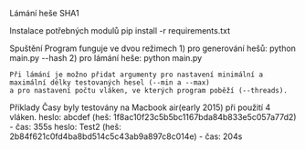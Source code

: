 Lámání heše SHA1

Instalace potřebných modulů
    pip install -r requirements.txt

Spuštění
    Program funguje ve dvou režimech
    1) pro generování hešů: python main.py --hash
    2) pro lámání heše: python main.py
    
    Při lámání je možno přidat argumenty pro nastavení minimální a maximální délky testovaných hesel (--min a --max)
    a pro nastavení počtu vláken, ve kterých program poběží (--threads).

Příklady
    Časy byly testovány na Macbook air(early 2015) při použití 4 vláken.
    heslo: abcdef (heš: 1f8ac10f23c5b5bc1167bda84b833e5c057a77d2) - čas: 355s
    heslo: Test2 (heš: 2b84f621c0fd4ba8bd514c5c43ab9a897c8c014e) - čas: 204s
